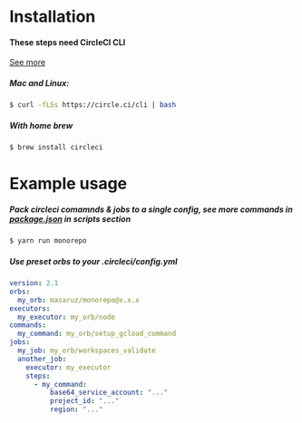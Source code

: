 # Installation
#### These steps need CircleCI CLI 
[See more](https://circleci.com/docs/2.0/local-cli/)
##### Mac and Linux:
```bash
$ curl -fLSs https://circle.ci/cli | bash
```
##### With home brew
```bash
$ brew install circleci
```
# Example usage
##### Pack circleci comamnds & jobs to a single config, see more commands in [package.json](./package.json) in scripts section
```bash
$ yarn run monorepo
```
##### Use preset orbs to your .circleci/config.yml
```yaml
version: 2.1
orbs:
  my_orb: masaruz/monorepo@x.x.x
executors:
  my_executor: my_orb/node
commands:
  my_command: my_orb/setup_gcloud_command
jobs:
  my_job: my_orb/workspaces_validate
  another_job:
    executor: my_executor
    steps:
      - my_command:
          base64_service_account: "..."
          project_id: "..."
          region: "..."
```